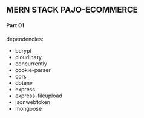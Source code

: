 ## MERN STACK PAJO-ECOMMERCE ##

#### Part 01 ####
dependencies:

* bcrypt
* cloudinary
* concurrently
* cookie-parser
* cors
* dotenv
* express
* express-fileupload
* jsonwebtoken
* mongoose